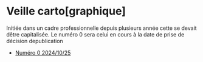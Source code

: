 # Veille carto[graphique]

Initiée dans un cadre professionnelle depuis plusieurs année cette se devait dêtre capitalisée.
Le numéro 0 sera celui en cours à la date de prise de décision depublication

* [Numéro 0 2024/10/25](Numero-0.md)
